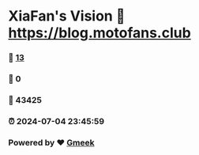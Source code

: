 # XiaFan's Vision :link: https://blog.motofans.club 
### :page_facing_up: [13](https://blog.motofans.club/tag.html) 
### :speech_balloon: 0 
### :hibiscus: 43425 
### :alarm_clock: 2024-07-04 23:45:59 
### Powered by :heart: [Gmeek](https://github.com/Meekdai/Gmeek)
